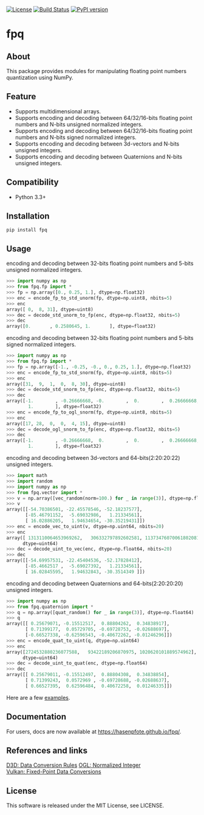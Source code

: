 [![License](https://img.shields.io/badge/license-MIT-brightgreen.svg)](https://github.com/Hasenpfote/fpq/blob/master/LICENSE)
[![Build Status](https://travis-ci.org/Hasenpfote/fpq.svg?branch=master)](https://travis-ci.org/Hasenpfote/fpq)
[![PyPI version](https://badge.fury.io/py/fpq.svg)](https://badge.fury.io/py/fpq)  

fpq
===

## About
This package provides modules for manipulating floating point numbers quantization using NumPy.

## Feature
* Supports multidimensional arrays.  
* Supports encoding and decoding between 64/32/16-bits floating point numbers and N-bits unsigned normalized integers.  
* Supports encoding and decoding between 64/32/16-bits floating point numbers and N-bits signed normalized integers.  
* Supports encoding and decoding between 3d-vectors and N-bits unsigned integers.  
* Supports encoding and decoding between Quaternions and N-bits unsigned integers.  

## Compatibility
* Python 3.3+

## Installation
```
pip install fpq
```

## Usage
encoding and decoding between 32-bits floating point numbers and 5-bits unsigned normalized integers.
```python
>>> import numpy as np
>>> from fpq.fp import *
>>> fp = np.array([0., 0.25, 1.], dtype=np.float32)
>>> enc = encode_fp_to_std_unorm(fp, dtype=np.uint8, nbits=5)
>>> enc
array([ 0,  8, 31], dtype=uint8)
>>> dec = decode_std_unorm_to_fp(enc, dtype=np.float32, nbits=5)
>>> dec
array([0.       , 0.2580645, 1.       ], dtype=float32)
```

encoding and decoding between 32-bits floating point numbers and 5-bits signed normalized integers.
```python
>>> import numpy as np
>>> from fpq.fp import *
>>> fp = np.array([-1., -0.25, -0., 0., 0.25, 1.], dtype=np.float32)
>>> enc = encode_fp_to_std_snorm(fp, dtype=np.uint8, nbits=5)
>>> enc
array([31,  9,  1,  0,  8, 30], dtype=uint8)
>>> dec = decode_std_snorm_to_fp(enc, dtype=np.float32, nbits=5)
>>> dec
array([-1.        , -0.26666668, -0.        ,  0.        ,  0.26666668,
        1.        ], dtype=float32)
>>> enc = encode_fp_to_ogl_snorm(fp, dtype=np.uint8, nbits=5)
>>> enc
array([17, 28,  0,  0,  4, 15], dtype=uint8)
>>> dec = decode_ogl_snorm_to_fp(enc, dtype=np.float32, nbits=5)
>>> dec
array([-1.        , -0.26666668,  0.        ,  0.        ,  0.26666668,
        1.        ], dtype=float32)
```

encoding and decoding between 3d-vectors and 64-bits(2:20:20:22) unsigned integers.  
```python
>>> import math
>>> import random
>>> import numpy as np
>>> from fpq.vector import *
>>> v = np.array([vec_random(norm=100.) for _ in range(3)], dtype=np.float64)
>>> v
array([[-54.70386501, -22.45578546, -52.18237577],
       [-85.46791152,  -5.69032986,   1.21334561],
       [ 16.02886205,   1.94634654, -30.35219431]])
>>> enc = encode_vec_to_uint(v, dtype=np.uint64, nbits=20)
>>> enc
array([ 1313110064653969262,   306332797892602581, 11373476070061802081],
      dtype=uint64)
>>> dec = decode_uint_to_vec(enc, dtype=np.float64, nbits=20)
>>> dec
array([[-54.69957531, -22.45404536, -52.17828412],
       [-85.4662517 ,  -5.69027392,   1.21334561],
       [ 16.02845595,   1.94632843, -30.3514349 ]])
```

encoding and decoding between Quaternions and 64-bits(2:20:20:20) unsigned integers.
```python
>>> import numpy as np
>>> from fpq.quaternion import *
>>> q = np.array([quat_random() for _ in range(3)], dtype=np.float64)
>>> q
array([[ 0.25679071, -0.15512517,  0.88804262,  0.34838917],
       [ 0.71399177,  0.05729705, -0.69728753, -0.02688697],
       [-0.66527338, -0.62596543, -0.40672262, -0.01246296]])
>>> enc = encode_quat_to_uint(q, dtype=np.uint64)
>>> enc
array([2724532880236077588,   93422189206870975, 1020620101889574962],
      dtype=uint64)
>>> dec = decode_uint_to_quat(enc, dtype=np.float64)
>>> dec
array([[ 0.25679011, -0.15512497,  0.88804308,  0.34838854],
       [ 0.71399243,  0.0572969 , -0.69728688, -0.02688637],
       [ 0.66527395,  0.62596484,  0.40672258,  0.01246335]])
```

Here are a few [examples](https://github.com/Hasenpfote/fpq/tree/master/example).  

## Documentation
For users, docs are now available at https://hasenpfote.github.io/fpq/.

## References and links
[D3D: Data Conversion Rules](https://msdn.microsoft.com/en-us/library/windows/desktop/dd607323(v=vs.85).aspx)  
[OGL: Normalized Integer](https://www.khronos.org/opengl/wiki/Normalized_Integer)  
[Vulkan: Fixed-Point Data Conversions](http://vulkan-spec-chunked.ahcox.com/ch02s08.html)

## License
This software is released under the MIT License, see LICENSE.
